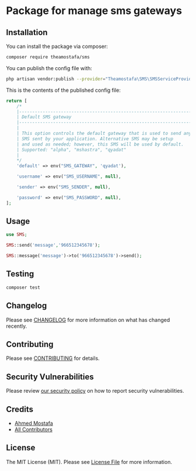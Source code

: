 # Package for manage sms gateways

## Installation

You can install the package via composer:

```bash
composer require theamostafa/sms
```

You can publish the config file with:

```bash
php artisan vendor:publish --provider="Theamostafa\SMS\SMSServiceProvider" --tag="config"
```

This is the contents of the published config file:

```php
return [
    /*
    |--------------------------------------------------------------------------
    | Default SMS gateway
    |--------------------------------------------------------------------------
    |
    | This option controls the default gateway that is used to send any sms
    | SMS sent by your application. Alternative SMS may be setup
    | and used as needed; however, this SMS will be used by default.
    | Supported: "alpha", "mshastra", "qyadat"
    |
    */
    'default' => env("SMS_GATEWAY", 'qyadat'),

    'username' => env("SMS_USERNAME", null),

    'sender' => env("SMS_SENDER", null),

    'password' => env("SMS_PASSWORD", null),
];
```

## Usage

``` php
use SMS;

SMS::send('message','966512345678');

SMS::message('message')->to('966512345678')->send();
```

## Testing

``` bash
composer test
```

## Changelog

Please see [CHANGELOG](CHANGELOG.md) for more information on what has changed recently.

## Contributing

Please see [CONTRIBUTING](.github/CONTRIBUTING.md) for details.

## Security Vulnerabilities

Please review [our security policy](../../security/policy) on how to report security vulnerabilities.

## Credits

- [Ahmed Mostafa](https://github.com/AhmedMostafa)
- [All Contributors](../../contributors)

## License

The MIT License (MIT). Please see [License File](LICENSE.md) for more information.
